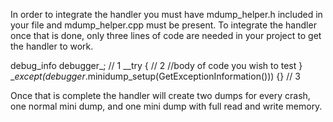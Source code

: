 In order to integrate the handler you must have mdump_helper.h included in your file and 
mdump_helper.cpp must be present. To integrate the handler once that is done, only three 
lines of code are needed in your project to get the handler to work.

debug_info debugger_;                                              // 1
__try {                                                            // 2
  //body of code you wish to test
} __except(debugger_.minidump_setup(GetExceptionInformation())) {} // 3

Once that is complete the handler will create two dumps for every crash, one normal 
mini dump, and one mini dump with full read and write memory.
